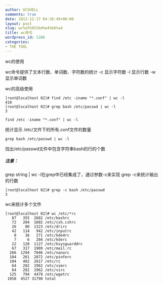 ```yaml
---
author: UCSHELL
comments: true
date: 2013-12-17 04:36:49+00:00
layout: post
slug: wc%e5%91%bd%e4%bb%a4
title: wc命令
wordpress_id: 1286
categories:
- THE TOOL
---
```


wc的使用

wc命令提供了文本行数、单词数、字符数的统计
	-c	显示字符数
	-l	显示行数
	-w	显示单词数

wc的高级使用

	[root@localhost 02]# find /etc -iname "*.conf" | wc -l
	410
	[root@localhost 02]# grep bash /etc/passwd | wc -l
	3

	find /etc -iname "*.conf" | wc -l

统计显示 /etc/文件下的所有.conf文件的数量

	grep bash /etc/passwd | wc -l
找出/etc/passwd文件中包含字符串bash的行的个数

##### 注意：
grep string | wc -l在grep中已经集成了，通过参数-c来实现
	grep -c来统计输出的行数

	[root@localhost 02]# grep -c bash /etc/passwd
	3

wc来统计多个文件
    
    
    [root@localhost 02]# wc /etc/*rc
       87   355  2682 /etc/bashrc
       72   204  1602 /etc/csh.cshrc
       26    80  1323 /etc/drirc
       42   114   942 /etc/inputrc
        8    16   271 /etc/kde4rc
        7     6   204 /etc/kderc
       22   120  1127 /etc/ksysguarddrc
       67   317  1909 /etc/mail.rc
      266  1294  7846 /etc/nanorc
      104   261  2872 /etc/pinforc
      104   402  2617 /etc/rc
       64   282  1962 /etc/vimrc
       64   282  1962 /etc/virc
      125   794  4479 /etc/wgetrc
     1058  4527 31798 total
    
